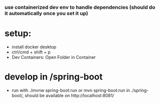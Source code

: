 ### use containerized dev env to handle dependencies (should do it automatically once you set it up)

# setup:
* install docker desktop
* ctrl/cmd + shift + p
* Dev Containers: Open Folder in Container

# develop in /spring-boot 

* run with ./mvnw spring-boot:run or mvn spring-boot:run in ./spring-boot/, should be available on http://localhost:8081/
